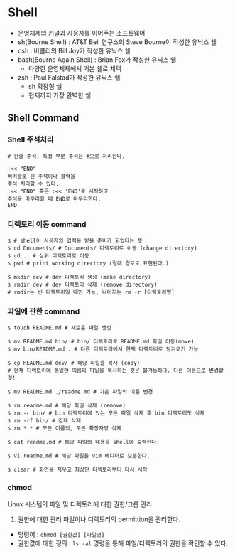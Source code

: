 # Shell
- 운영체제의 커널과 사용자를 이어주는 소프트웨어
- sh(Bourne Shell) : AT&T Bell 연구소의 Steve Bourne이 작성한 유닉스 쉘
- csh : 버클리의 Bill Joy가 작성한 유닉스 쉘
- bash(Bourne Again Shell) : Brian Fox가 작성한 유닉스 쉘
	- 다양한 운영체제에서 기본 쉘로 채택
- zsh : Paul Falstad가 작성한 유닉스 쉘
	- sh 확장형 쉘
	- 현재까지 가장 완벽한 쉘



## Shell Command

### Shell 주석처리

```shell
# 한줄 주석, 특정 부분 주석은 #으로 처리한다.

:<< "END"
여러줄로 된 주석이나 블럭을
주석 처리할 수 있다.
:<< "END" 혹은 :<< 'END'로 시작하고
주석을 마무리할 때 END로 마무리한다.
END
```

### 디렉토리 이동 command

```shell
$ # shell이 사용자의 입력을 받을 준비가 되었다는 뜻
$ cd Documents/ # Documents/ 디렉토리로 이동 (change directory)
$ cd .. # 상위 디렉토리로 이동
$ pwd # print working directory (절대 경로로 표현된다.)

$ mkdir dev # dev 디렉토리 생성 (make directory)
$ rmdir dev # dev 디렉토리 삭제 (remove directory)
# rmdir는 빈 디렉토리일 때만 가능, 나머지는 rm -r [디렉토리명]
```

### 파일에 관한 command
```shell
$ touch README.md # 새로운 파일 생성

$ mv README.md bin/ # bin/ 디렉토리로 README.md 파일 이동(move)
$ mv bin/README.md . # 다른 디렉토리에서 현재 디렉토리로 당겨오기 가능

$ cp README.md dev/ # 해당 파일을 복사 (copy)
# 현재 디렉토리에 동일한 이름의 파일을 복사하는 것은 불가능하다. 다른 이름으로 변경할 것!

$ mv README.md ./readme.md # 기존 파일의 이름 변경

$ rm readme.md # 해당 파일 삭제 (remove)
$ rm -r bin/ # bin 디렉토리에 있는 모든 파일 삭제 후 bin 디렉토리도 삭제
$ rm -rf bin/ # 강제 삭제
$ rm *.* # 모든 이름의, 모든 확장자명 삭제

$ cat readme.md # 해당 파일의 내용을 shell에 출력한다.

$ vi readme.md # 해당 파일을 vim 에디터로 오픈한다.

$ clear # 화면을 지우고 최상단 디렉토리부터 다시 시작
```

### chmod
Linux 시스템의 파일 및 디렉토리에 대한 권한/그룹 관리

1. 권한에 대한 관리
파일이나 디렉토리의 permittion을 관리한다.

* 명령어 : `chmod [권한값] [파일명]`
* 권한값에 대한 정의 : `ls -al` 명령을 통해 파일/디렉토리의 권한을 확인할 수 있다.


